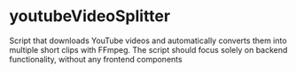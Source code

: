 # youtubeVideoSplitter
Script that downloads YouTube videos and automatically converts them into multiple short clips with FFmpeg. The script should focus solely on backend functionality, without any frontend components
